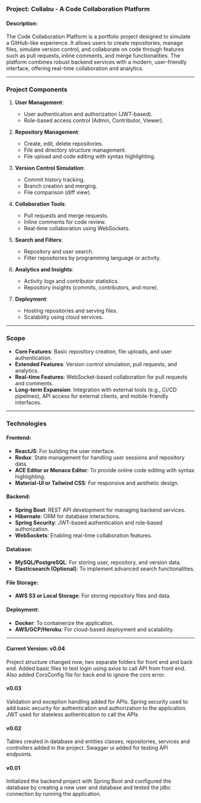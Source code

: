 ### Project: Collabu - A Code Collaboration Platform

#### **Description:**
The Code Collaboration Platform is a portfolio project designed to simulate a GitHub-like experience. It allows users to create repositories, manage files, simulate version control, and collaborate on code through features such as pull requests, inline comments, and merge functionalities. The platform combines robust backend services with a modern, user-friendly interface, offering real-time collaboration and analytics.

---

### **Project Components**

1. **User Management**:
   - User authentication and authorization (JWT-based).
   - Role-based access control (Admin, Contributor, Viewer).

2. **Repository Management**:
   - Create, edit, delete repositories.
   - File and directory structure management.
   - File upload and code editing with syntax highlighting.

3. **Version Control Simulation**:
   - Commit history tracking.
   - Branch creation and merging.
   - File comparison (diff view).

4. **Collaboration Tools**:
   - Pull requests and merge requests.
   - Inline comments for code review.
   - Real-time collaboration using WebSockets.

5. **Search and Filters**:
   - Repository and user search.
   - Filter repositories by programming language or activity.

6. **Analytics and Insights**:
   - Activity logs and contributor statistics.
   - Repository insights (commits, contributors, and more).

7. **Deployment**:
   - Hosting repositories and serving files.
   - Scalability using cloud services.

---

### **Scope**

- **Core Features**: Basic repository creation, file uploads, and user authentication.
- **Extended Features**: Version control simulation, pull requests, and analytics.
- **Real-time Features**: WebSocket-based collaboration for pull requests and comments.
- **Long-term Expansion**: Integration with external tools (e.g., CI/CD pipelines), API access for external clients, and mobile-friendly interfaces.

---

### **Technologies**

#### **Frontend**:
- **ReactJS**: For building the user interface.
- **Redux**: State management for handling user sessions and repository data.
- **ACE Editor or Monaco Editor**: To provide online code editing with syntax highlighting.
- **Material-UI or Tailwind CSS**: For responsive and aesthetic design.

#### **Backend**:
- **Spring Boot**: REST API development for managing backend services.
- **Hibernate**: ORM for database interactions.
- **Spring Security**: JWT-based authentication and role-based authorization.
- **WebSockets**: Enabling real-time collaboration features.

#### **Database**:
- **MySQL/PostgreSQL**: For storing user, repository, and version data.
- **Elasticsearch (Optional)**: To implement advanced search functionalities.

#### **File Storage**:
- **AWS S3 or Local Storage**: For storing repository files and data.

#### **Deployment**:
- **Docker**: To containerize the application.
- **AWS/GCP/Heroku**: For cloud-based deployment and scalability.

---

#### **Current Version:** v0.04

Project structure changed now, two separate folders for front end and back end. Added basic files to test login using axios to call API from front end. Also added CorsConfig file for back end to ignore the cors error.

#### v0.03

Validation and exception handling added for APIs. Spring security used to add basic security for authentication and authorization to the application. JWT used for stateless authentication to call the APIs

#### v0.02

Tables created in database and entities classes, repositories, services and controllers added in the project. Swagger ui added for testing API endpoints.


#### v0.01

Initialized the backend project with Spring Boot and configured the database by creating a new user and database and tested the jdbc connection by running the application.